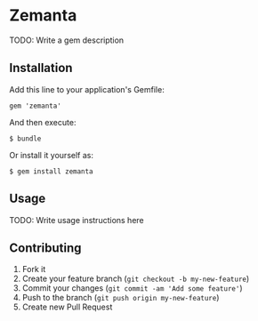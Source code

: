 # Zemanta

TODO: Write a gem description

## Installation

Add this line to your application's Gemfile:

    gem 'zemanta'

And then execute:

    $ bundle

Or install it yourself as:

    $ gem install zemanta

## Usage

TODO: Write usage instructions here

## Contributing

1. Fork it
2. Create your feature branch (`git checkout -b my-new-feature`)
3. Commit your changes (`git commit -am 'Add some feature'`)
4. Push to the branch (`git push origin my-new-feature`)
5. Create new Pull Request
